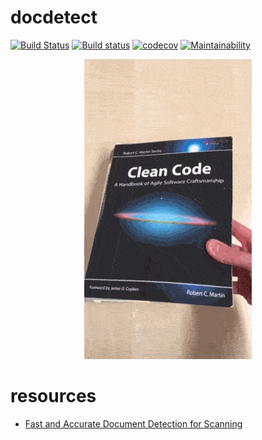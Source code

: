 # docdetect

[![Build Status](https://travis-ci.org/alessandrozamberletti/docdetect.svg?branch=master)](https://travis-ci.org/alessandrozamberletti/docdetect)
[![Build status](https://ci.appveyor.com/api/projects/status/l1gjc8g7c1q3846j/branch/master?svg=true)](https://ci.appveyor.com/project/alessandrozamberletti/docdetect/branch/master)
[![codecov](https://codecov.io/gh/alessandrozamberletti/docdetect/branch/master/graph/badge.svg)](https://codecov.io/gh/alessandrozamberletti/docdetect)
[![Maintainability](https://api.codeclimate.com/v1/badges/a9aa496faab72437e650/maintainability)](https://codeclimate.com/github/alessandrozamberletti/docdetect/maintainability)

<p align="center"> 
  <img src="./res/01.gif" alt="sample_01"/>
</p>

# resources  
* [Fast and Accurate Document Detection for Scanning](https://blogs.dropbox.com/tech/2016/08/fast-and-accurate-document-detection-for-scanning/)
